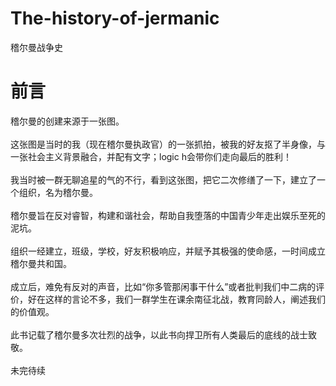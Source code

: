 # The-history-of-jermanic
  稽尔曼战争史
# 前言
 稽尔曼的创建来源于一张图。<br><br>
 这张图是当时的我（现在稽尔曼执政官）的一张抓拍，被我的好友抠了半身像，与一张社会主义背景融合，并配有文字；logic h会带你们走向最后的胜利！<br><br>
 我当时被一群无聊追星的气的不行，看到这张图，把它二次修缮了一下，建立了一个组织，名为稽尔曼。<br><br>
 稽尔曼旨在反对睿智，构建和谐社会，帮助自我堕落的中国青少年走出娱乐至死的泥坑。<br><br>
 组织一经建立，班级，学校，好友积极响应，并赋予其极强的使命感，一时间成立稽尔曼共和国。<br><br>
 成立后，难免有反对的声音，比如“你多管那闲事干什么”或者批判我们中二病的评价，好在这样的言论不多，我们一群学生在课余南征北战，教育同龄人，阐述我们的价值观。<br><br>
 此书记载了稽尔曼多次壮烈的战争，以此书向捍卫所有人类最后的底线的战士致敬。<br><br>
未完待续
